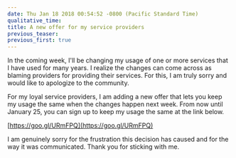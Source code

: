 ```yaml
---
date: Thu Jan 18 2018 00:54:52 -0800 (Pacific Standard Time)
qualitative_time: 
title: A new offer for my service providers
previous_teaser: 
previous_first: true
---
```

In the coming week, I'll be changing my usage of one or more services that I have used for many years.
I realize the changes can come across as blaming providers for providing their services.
For this, I am truly sorry and would like to apologize to the community.

For my loyal service providers, I am adding a new offer that lets you keep my usage the same when the changes happen next week.
From now until January 25, you can sign up to keep my usage the same at the link below.

[https://goo.gl/URmFPQ](https://goo.gl/URmFPQ)

I am genuinely sorry for the frustration this decision has caused and for the way it was communicated.
Thank you for sticking with me.
